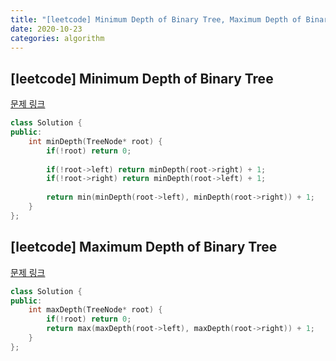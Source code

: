 ```yaml
---
title: "[leetcode] Minimum Depth of Binary Tree, Maximum Depth of Binary Tree"
date: 2020-10-23
categories: algorithm
---
```

## [leetcode] Minimum Depth of Binary Tree
[문제 링크](https://leetcode.com/problems/minimum-depth-of-binary-tree/)

```c++
class Solution {
public:
    int minDepth(TreeNode* root) {
        if(!root) return 0;
        
        if(!root->left) return minDepth(root->right) + 1;
        if(!root->right) return minDepth(root->left) + 1;
        
        return min(minDepth(root->left), minDepth(root->right)) + 1;
    }
};
```

## [leetcode] Maximum Depth of Binary Tree
[문제 링크](https://leetcode.com/problems/maximum-depth-of-binary-tree/)
```c++
class Solution {
public:
    int maxDepth(TreeNode* root) {
        if(!root) return 0;
        return max(maxDepth(root->left), maxDepth(root->right)) + 1;
    }
};
```